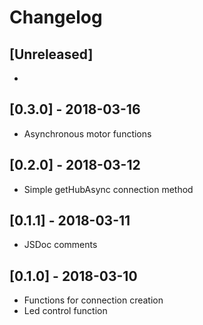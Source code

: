 # Changelog
 
## [Unreleased]

-

## [0.3.0] - 2018-03-16

- Asynchronous motor functions

## [0.2.0] - 2018-03-12

- Simple getHubAsync connection method

## [0.1.1] - 2018-03-11
 
- JSDoc comments

## [0.1.0] - 2018-03-10
 
- Functions for connection creation
- Led control function